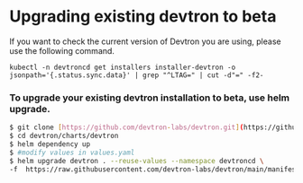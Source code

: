 # Upgrading existing devtron to beta

If you want to check the current version of Devtron you are using, please use the following command.

```
kubectl -n devtroncd get installers installer-devtron -o jsonpath='{.status.sync.data}' | grep "^LTAG=" | cut -d"=" -f2-
```

### To upgrade your existing devtron installation to beta, use helm upgrade.

```bash 
$ git clone [https://github.com/devtron-labs/devtron.git](https://github.com/devtron-labs/devtron.git)
$ cd devtron/charts/devtron
$ helm dependency up
$ #modify values in values.yaml
$ helm upgrade devtron . --reuse-values --namespace devtroncd \
-f  https://raw.githubusercontent.com/devtron-labs/devtron/main/manifests/devtron-bom.yaml
```